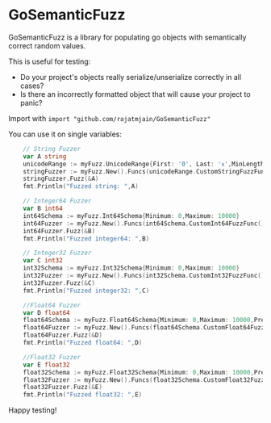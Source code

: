 # GoSemanticFuzz

GoSemanticFuzz is a library for populating go objects with semantically correct random values.

This is useful for testing:

- Do your project's objects really serialize/unserialize correctly in all cases?
- Is there an incorrectly formatted object that will cause your project to panic?

Import with `import "github.com/rajatmjain/GoSemanticFuzz"`

You can use it on single variables:

```go
    // String Fuzzer
	var A string
	unicodeRange := myFuzz.UnicodeRange{First: '0', Last: 'ӿ',MinLength:12,MaxLength: 25}
	stringFuzzer := myFuzz.New().Funcs(unicodeRange.CustomStringFuzzFunc())
	stringFuzzer.Fuzz(&A)
    fmt.Println("Fuzzed string: ",A)

	// Integer64 Fuzzer
	var B int64
	int64Schema := myFuzz.Int64Schema{Minimum: 0,Maximum: 10000}
	int64Fuzzer := myFuzz.New().Funcs(int64Schema.CustomInt64FuzzFunc())
	int64Fuzzer.Fuzz(&B)
	fmt.Println("Fuzzed integer64: ",B)

	// Integer32 Fuzzer
	var C int32
	int32Schema := myFuzz.Int32Schema{Minimum: 0,Maximum: 10000}
	int32Fuzzer := myFuzz.New().Funcs(int32Schema.CustomInt32FuzzFunc())
	int32Fuzzer.Fuzz(&C)
	fmt.Println("Fuzzed integer32: ",C)

	//Float64 Fuzzer
	var D float64
	float64Schema := myFuzz.Float64Schema{Minimum: 0,Maximum: 10000,Precision: 9}
	float64Fuzzer := myFuzz.New().Funcs(float64Schema.CustomFloat64FuzzFunc())
	float64Fuzzer.Fuzz(&D)
	fmt.Println("Fuzzed float64: ",D)

	//Float32 Fuzzer
	var E float32
	float32Schema := myFuzz.Float32Schema{Minimum: 0,Maximum: 10000,Precision: 2}
	float32Fuzzer := myFuzz.New().Funcs(float32Schema.CustomFloat32FuzzFunc())
	float32Fuzzer.Fuzz(&E)
	fmt.Println("Fuzzed float32: ",E)
```

Happy testing!
